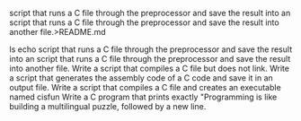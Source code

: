 script that runs a C file through the preprocessor and save the result into an script that runs a C file through the preprocessor and save the result into another file.>README.md




ls
echo script that runs a C file through the preprocessor and save the result into an script that runs a C file through the preprocessor and save the result into another file.
Write a script that compiles a C file but does not link.
Write a script that generates the assembly code of a C code and save it in an output file.
Write a script that compiles a C file and creates an executable named cisfun
Write a C program that prints exactly "Programming is like building a multilingual puzzle, followed by a new line.
